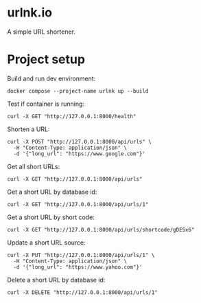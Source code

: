 # urlnk.io
A simple URL shortener.

# Project setup
Build and run dev environment:
```shell
docker compose --project-name urlnk up --build
```

Test if container is running:
```shell
curl -X GET "http://127.0.0.1:8000/health"
```

Shorten a URL:
```shell
curl -X POST "http://127.0.0.1:8000/api/urls" \
  -H "Content-Type: application/json" \
  -d '{"long_url": "https://www.google.com"}'
```

Get all short URLs:
```shell
curl -X GET "http://127.0.0.1:8000/api/urls"
```

Get a short URL by database id:
```shell
curl -X GET "http://127.0.0.1:8000/api/urls/1"
```

Get a short URL by short code:
```shell
curl -X GET "http://127.0.0.1:8000/api/urls/shortcode/gDESx6"
```

Update a short URL source:
```shell
curl -X PUT "http://127.0.0.1:8000/api/urls/1" \
  -H "Content-Type: application/json" \
  -d '{"long_url": "https://www.yahoo.com"}'
```

Delete a short URL by database id:
```shell
curl -X DELETE "http://127.0.0.1:8000/api/urls/1"
```
